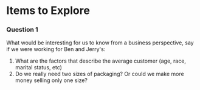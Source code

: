 # Items to Explore

### Question 1
What would be interesting for us to know from a business perspective, say if we were working for Ben and Jerry's:
<ol>
  <li>What are the factors that describe the average customer (age, race, marital status, etc)</li>
  <li>Do we really need two sizes of packaging? Or could we make more money selling only one size?</li>
</ol>
